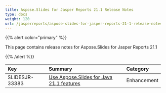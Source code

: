 ```yaml
---
title: Aspose.Slides for Jasper Reports 21.1 Release Notes
type: docs
weight: 120
url: /jasperreports/aspose-slides-for-jasper-reports-21-1-release-notes/
---
```


{{% alert color="primary" %}} 

This page contains release notes for Aspose.Slides for Jasper Reports 21.1

{{% /alert %}} 

|**Key**|**Summary**|**Category**|
| :- | :- | :- |
|SLIDESJR-33383|[Use Aspose.Slides for Java 21.1 features](/slides/java/aspose-slides-for-java-21-1-release-notes/)|Enhancement|

